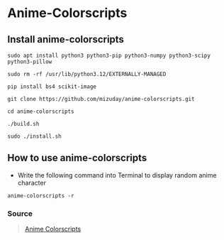 # Anime-Colorscripts

## Install anime-colorscripts
```
sudo apt install python3 python3-pip python3-numpy python3-scipy python3-pillow
```
```
sudo rm -rf /usr/lib/python3.12/EXTERNALLY-MANAGED
```
```
pip install bs4 scikit-image
```
```
git clone https://github.com/mizuday/anime-colorscripts.git
```
```
cd anime-colorscripts
```
```
./build.sh
```
```
sudo ./install.sh
```

## How to use anime-colorscripts
- Write the following command into Terminal to display random anime character
```
anime-colorscripts -r
```

### Source
> [Anime Colorscripts](https://github.com/juanlouisr/anime-colorscripts)
